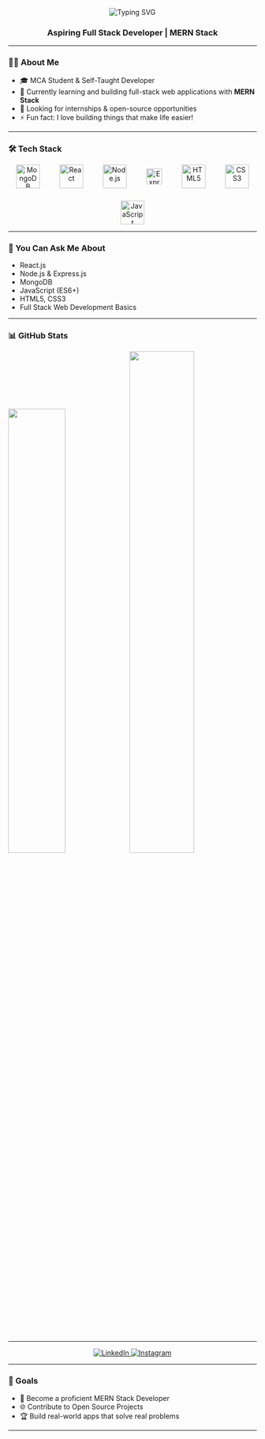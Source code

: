 <p align="center">
  <img src="https://readme-typing-svg.demolab.com?font=Fira+Code&size=30&duration=3000&pause=1000&color=36BCF7&center=true&vCenter=true&width=435&lines=Hi+👋%2C+I'm+Shashank+Nagvanshi" alt="Typing SVG" />
</p>
<h3 align="center">Aspiring Full Stack Developer | MERN Stack</h3>

---

### 👨‍💻 About Me

- 🎓 MCA Student & Self-Taught Developer  
- 🌱 Currently learning and building full-stack web applications with **MERN Stack**
- 💼 Looking for internships & open-source opportunities
- ⚡ Fun fact: I love building things that make life easier!

---

### 🛠️ Tech Stack

<div align="center" style="display: flex; justify-content: center; flex-wrap: wrap; column-gap: 40px; row-gap: 25px; align-items: center;">

  <img src="https://img.icons8.com/color/48/000000/mongodb.png" alt="MongoDB" width="48" height="48"/>
  <img src="https://img.icons8.com/ultraviolet/48/000000/react.png" alt="React" width="48" height="48"/>
  <img src="https://img.icons8.com/color/48/000000/nodejs.png" alt="Node.js" width="48" height="48"/>
  <img src="https://img.shields.io/badge/Express.js-black?style=for-the-badge&logo=express&logoColor=white" alt="Express.js" height="32"/>
  <img src="https://img.icons8.com/color/48/000000/html-5--v1.png" alt="HTML5" width="48" height="48"/>
  <img src="https://img.icons8.com/color/48/000000/css3.png" alt="CSS3" width="48" height="48"/>
  <img src="https://img.icons8.com/color/48/000000/javascript.png" alt="JavaScript" width="48" height="48"/>

</div>


---

### 💬 You Can Ask Me About

- React.js
- Node.js & Express.js
- MongoDB
- JavaScript (ES6+)
- HTML5, CSS3
- Full Stack Web Development Basics

---

### 📊 GitHub Stats

<p align="left">
  <img src="https://github-readme-stats.vercel.app/api?username=shashank172003&show_icons=true&theme=react&hide_border=true" width="48%" />
  <img src="https://github-readme-streak-stats.herokuapp.com/?user=shashank172003&theme=react&hide_border=true" width="51%" />
</p>

---
<p align="center">
  <a href="https://www.linkedin.com/in/shashank-nagvanshi-61ab32327/" target="_blank">
    <img src="https://img.shields.io/badge/LinkedIn-blue?style=for-the-badge&logo=linkedin" alt="LinkedIn">
  </a>
  <a href="https://instagram.com/shashank.nagvanshi" target="_blank">
    <img src="https://img.shields.io/badge/Instagram-E4405F?style=for-the-badge&logo=instagram&logoColor=white" alt="Instagram">
  </a>
</p>

---

### 🚀 Goals

- 🔭 Become a proficient MERN Stack Developer  
- 🌐 Contribute to Open Source Projects  
- 🏆 Build real-world apps that solve real problems

---

